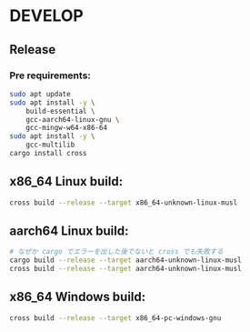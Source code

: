 # DEVELOP

## Release

### Pre requirements:

```sh
sudo apt update
sudo apt install -y \
    build-essential \
    gcc-aarch64-linux-gnu \
    gcc-mingw-w64-x86-64
sudo apt install -y \
    gcc-multilib
cargo install cross
```

## x86_64 Linux build:

```sh
cross build --release --target x86_64-unknown-linux-musl
```

## aarch64 Linux build:

```sh
# なぜか cargo でエラーを出した後でないと cross でも失敗する
cargo build --release --target aarch64-unknown-linux-musl
cross build --release --target aarch64-unknown-linux-musl
```

## x86_64 Windows build:

```sh
cross build --release --target x86_64-pc-windows-gnu
```

